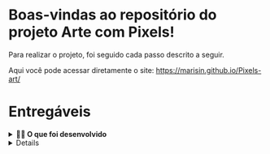 # Boas-vindas ao repositório do projeto Arte com Pixels!

Para realizar o projeto, foi seguido cada passo descrito a seguir.

Aqui você pode acessar diretamente o site: https://marisin.github.io/Pixels-art/

# Entregáveis

<details>
  <summary><strong>👨‍💻 O que foi desenvolvido</strong></summary><br />


Neste projeto, você vai implementar um editor de arte com pixels em que a pessoa usuária poderá escolher uma cor em uma paleta de cores e poderá pintar o que quiser em um quadro branco 🎨 🧑‍🎨


</details>

<details>

# Orientações

<details>
  <summary><strong>🏗 Estrutura do projeto</strong></summary>

- Uma paleta de cores usando `javascript`, `css` e `html`;

- Arquivos `index.html`, `style.css` e `script.js`, que conterão seu código HTML, CSS e JavaScript, respectivamente;

</details>
